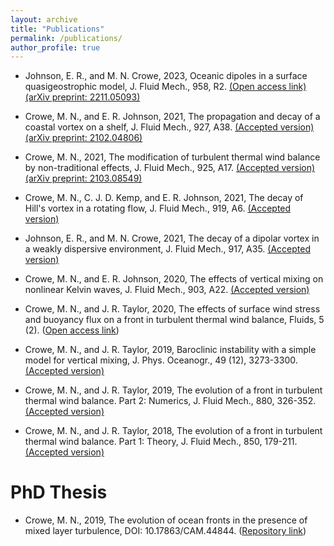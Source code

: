 ```yaml
---
layout: archive
title: "Publications"
permalink: /publications/
author_profile: true
---
```

<!-- 
[link example](http://mncrowe.github.io/files/test.pdf)

{% if author.googlescholar %}
  You can also find my articles on <u><a href="{{author.googlescholar}}">my Google Scholar profile</a>.</u>
{% endif %}

{% include base_path %}

{% for post in site.publications reversed %}
  {% include archive-single.html %}
{% endfor %}
-->

* Johnson, E. R., and M. N. Crowe, 2023, Oceanic dipoles in a surface quasigeostrophic model, J. Fluid Mech., 958, R2. [(Open access link)](https://doi.org/10.1017/jfm.2023.87) [(arXiv preprint: 2211.05093)](https://arxiv.org/abs/2211.05093)

* Crowe, M. N., and E. R. Johnson, 2021, The  propagation and decay of a coastal vortex on a shelf, J. Fluid Mech., 927, A38. [(Accepted version)](http://mncrowe.github.io/files/Crowe_Johnson_2021.pdf) [(arXiv preprint: 2102.04806)](https://arxiv.org/abs/2102.04806)

* Crowe, M. N., 2021, The modification of turbulent thermal wind balance by non-traditional effects, J. Fluid Mech., 925, A17. [(Accepted version)](http://mncrowe.github.io/files/Crowe_2021.pdf) [(arXiv preprint: 2103.08549)](https://arxiv.org/abs/2103.08549)

* Crowe, M. N., C. J. D. Kemp, and E. R. Johnson, 2021, The decay of Hill's vortex in a rotating flow, J. Fluid Mech., 919, A6. [(Accepted version)](http://mncrowe.github.io/files/Crowe_et_al_2021.pdf)

* Johnson, E. R., and M. N. Crowe, 2021, The decay of a dipolar vortex in a weakly dispersive environment, J. Fluid Mech., 917, A35. [(Accepted version)](http://mncrowe.github.io/files/Johnson_Crowe_2021.pdf)

* Crowe, M. N., and E. R. Johnson, 2020, The effects of vertical mixing on nonlinear Kelvin waves, J. Fluid Mech., 903, A22. [(Accepted version)](http://mncrowe.github.io/files/Crowe_Johnson_2020.pdf)

* Crowe, M. N., and J. R. Taylor, 2020, The effects of surface wind stress and buoyancy flux on a front in turbulent thermal wind balance, Fluids, 5 (2). ([Open access link](https://www.mdpi.com/2311-5521/5/2/87))

* Crowe, M. N., and J. R. Taylor, 2019, Baroclinic instability with a simple model for vertical mixing, J. Phys. Oceanogr., 49 (12), 3273-3300. [(Accepted version)](http://mncrowe.github.io/files/Crowe_Taylor_2019b.pdf)

* Crowe, M. N., and J. R. Taylor, 2019, The evolution of a front in turbulent thermal wind balance. Part 2: Numerics, J. Fluid Mech., 880, 326-352. [(Accepted version)](http://mncrowe.github.io/files/Crowe_Taylor_2019a.pdf)

* Crowe, M. N., and J. R. Taylor, 2018, The evolution of a front in turbulent thermal wind balance. Part 1: Theory, J. Fluid Mech., 850, 179-211. [(Accepted version)](http://mncrowe.github.io/files/Crowe_Taylor_2018.pdf)

# PhD Thesis

* Crowe, M. N., 2019, The evolution of ocean fronts in the presence of mixed layer turbulence, DOI: 10.17863/CAM.44844. ([Repository link](https://www.repository.cam.ac.uk/handle/1810/297791))
